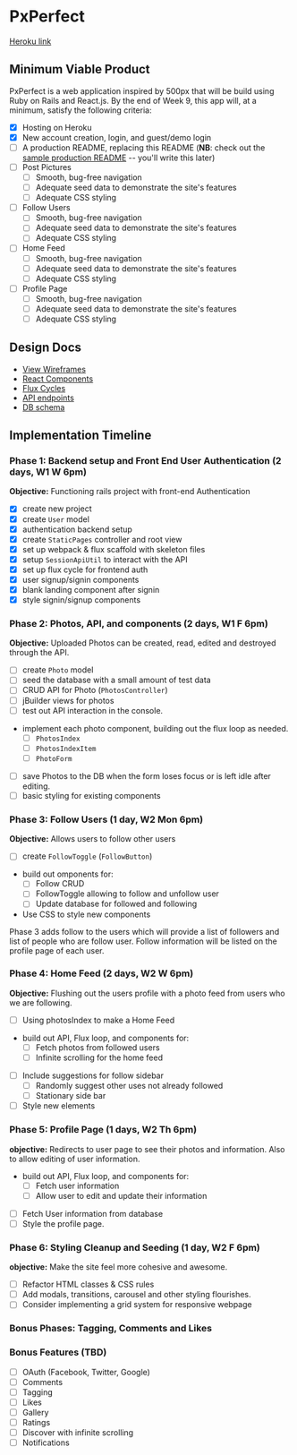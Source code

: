 # PxPerfect

[Heroku link][heroku]

[heroku]: http://www.herokuapp.com

## Minimum Viable Product

PxPerfect is a web application inspired by 500px that will be build using Ruby on Rails and React.js. By the end of Week 9, this app will, at a minimum, satisfy the following criteria:

- [x] Hosting on Heroku
- [x] New account creation, login, and guest/demo login
- [ ] A production README, replacing this README (**NB**: check out the [sample production README](docs/production_readme.md) -- you'll write this later)
- [ ] Post Pictures
  - [ ] Smooth, bug-free navigation
  - [ ] Adequate seed data to demonstrate the site's features
  - [ ] Adequate CSS styling
- [ ] Follow Users
  - [ ] Smooth, bug-free navigation
  - [ ] Adequate seed data to demonstrate the site's features
  - [ ] Adequate CSS styling
- [ ] Home Feed
  - [ ] Smooth, bug-free navigation
  - [ ] Adequate seed data to demonstrate the site's features
  - [ ] Adequate CSS styling
- [ ] Profile Page
  - [ ] Smooth, bug-free navigation
  - [ ] Adequate seed data to demonstrate the site's features
  - [ ] Adequate CSS styling

## Design Docs
* [View Wireframes][views]
* [React Components][components]
* [Flux Cycles][flux-cycles]
* [API endpoints][api-endpoints]
* [DB schema][schema]

[views]: docs/views.md
[components]: docs/components.md
[flux-cycles]: docs/flux-cycles.md
[api-endpoints]: docs/api-endpoints.md
[schema]: docs/schema.md

## Implementation Timeline

### Phase 1: Backend setup and Front End User Authentication (2 days, W1 W 6pm)

**Objective:** Functioning rails project with front-end Authentication

- [x] create new project
- [x] create `User` model
- [x] authentication backend setup
- [x] create `StaticPages` controller and root view
- [x] set up webpack & flux scaffold with skeleton files
- [x] setup `SessionApiUtil` to interact with the API
- [x] set up flux cycle for frontend auth
- [x] user signup/signin components
- [x] blank landing component after signin
- [x] style signin/signup components

### Phase 2: Photos, API, and components (2 days, W1 F 6pm)

**Objective:** Uploaded Photos can be created, read, edited and destroyed through
the API.

- [ ] create `Photo` model
- [ ] seed the database with a small amount of test data
- [ ] CRUD API for Photo (`PhotosController`)
- [ ] jBuilder views for photos
- [ ] test out API interaction in the console.
- implement each photo component, building out the flux loop as needed.
  - [ ] `PhotosIndex`
  - [ ] `PhotosIndexItem`
  - [ ] `PhotoForm`
- [ ] save Photos to the DB when the form loses focus or is left idle after editing.
- [ ] basic styling for existing components

### Phase 3: Follow Users (1 day, W2 Mon 6pm)

**Objective:** Allows users to follow other users

- [ ] create `FollowToggle` (`FollowButton`)
- build out omponents for:
  - [ ] Follow CRUD
  - [ ] FollowToggle allowing to follow and unfollow user
  - [ ] Update database for followed and following
- Use CSS to style new components

Phase 3 adds follow to the users which will provide a list of followers and list of people who are follow user.
Follow information will be listed on the profile page of each user.

### Phase 4: Home Feed (2 days, W2 W 6pm)

**Objective:** Flushing out the users profile with a photo feed from users who we are following.

- [ ] Using photosIndex to make a Home Feed
- build out API, Flux loop, and components for:
  - [ ] Fetch photos from followed users
  - [ ] Infinite scrolling for the home feed
- [ ] Include suggestions for follow sidebar
  - [ ] Randomly suggest other uses not already followed
  - [ ] Stationary side bar
- [ ] Style new elements

### Phase 5: Profile Page (1 days, W2 Th 6pm)

**objective:** Redirects to user page to see their photos and information. Also to allow editing of user information.

- build out API, Flux loop, and components for:
  - [ ] Fetch user information
  - [ ] Allow user to edit and update their information
- [ ] Fetch User information from database
- [ ] Style the profile page.

### Phase 6: Styling Cleanup and Seeding (1 day, W2 F 6pm)

**objective:** Make the site feel more cohesive and awesome.

- [ ] Refactor HTML classes & CSS rules
- [ ] Add modals, transitions, carousel and other styling flourishes.
- [ ] Consider implementing a grid system for responsive webpage

### Bonus Phases: Tagging, Comments and Likes

### Bonus Features (TBD)
- [ ] OAuth (Facebook, Twitter, Google)
- [ ] Comments
- [ ] Tagging
- [ ] Likes
- [ ] Gallery
- [ ] Ratings
- [ ] Discover with infinite scrolling
- [ ] Notifications

[phase-one]: docs/phases/phase1.md
[phase-two]: docs/phases/phase2.md
[phase-three]: docs/phases/phase3.md
[phase-four]: docs/phases/phase4.md
[phase-five]: docs/phases/phase5.md
